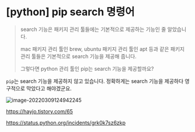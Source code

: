 # [python] pip search 명령어

> search 기능은 패키지 관리 툴들에는 기본적으로 제공하는 기능인 줄 알았습니다.
>
> mac 패키지 관리 툴인 brew, ubuntu 패키지 관리 툴인 apt 등과 같은 패키지 관리 툴들은 기본적으로 search 기능을 제공해 줍니다.
>
> 그렇다면 python 관리 툴인 pip는 search 기능을 제공할까요?

`pip`는 search 기능을 제공하지 않고 있습니다. 정확하게는 search 기능을 제공하다 영구적으로 막았다고 해야겠군요.

![image-20220309124942245](/Users/eisen/Documents/Github/TIL/CS/Language/Interpreter/python/pip_search_command.assets/image-20220309124942245.png)

https://hayjo.tistory.com/65





https://status.python.org/incidents/grk0k7sz6zkp